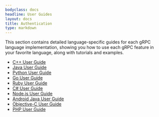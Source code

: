 ```yaml
---
bodyclass: docs
headline: User Guides
layout: docs
title: Authentication
type: markdown
---
```


This section contains detailed language-specific guides for each gRPC language implementation, showing you how to use each gRPC feature in your favorite language, along with tutorials and examples.

* [C++ User Guide]()
* [Java User Guide]({{site.baseurl}}/docs/userguides/java/index.md)
* [Python User Guide]()
* [Go User Guide]()
* [Ruby User Guide]()
* [C# User Guide]()
* [Node.js User Guide]()
* [Android Java User Guide]()
* [Objective-C User Guide]()
* [PHP User Guide]()
